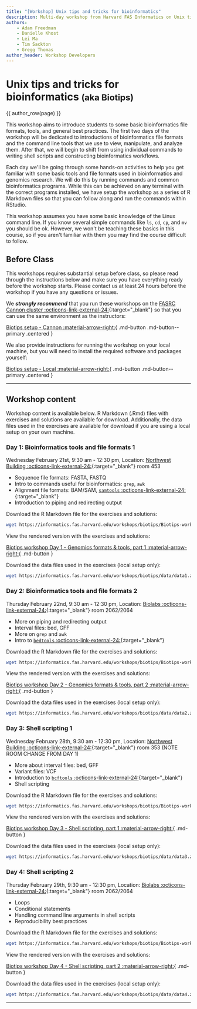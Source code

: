 ```yaml
---
title: "[Workshop] Unix tips and tricks for bioinformatics"
description: Multi-day workshop from Harvard FAS Informatics on Unix tips, bioinformatics file formats, sequence processing tools, and scripting basics.
authors:
    - Adam Freedman
    - Danielle Khost
    - Lei Ma
    - Tim Sackton    
    - Gregg Thomas
author_header: Workshop Developers
---
```


# Unix tips and tricks for bioinformatics <small>(aka Biotips)</small>

{{ author_row(page) }}

This workshop aims to introduce students to some basic bioinformatics file formats, tools, and general best practices. The first two days of the workshop will be dedicated to introductions of bioinformatics file formats and the command line tools that we use to view, manipulate, and analyze them. After that, we will begin to shift from using individual commands to writing shell scripts and constructing bioinformatics workflows.

Each day we'll be going through some hands-on activities to help you get familiar with some basic tools and file formats used in bioinformatics and genomics research. We will do this by running commands and common bioinformatics programs. While this can be achieved on any terminal with the correct programs installed, we have setup the workshop as a series of R Markdown files so that you can follow along and run the commands within RStudio.

This workshop assumes you have some basic knowledge of the Linux command line. If you know several simple commands like `ls`, `cd`, `cp`, and `mv` you should be ok. However, we won't be teaching these basics in this course, so if you aren't familiar with them you may find the course difficult to follow. 

## Before Class

This workshops requires substantial setup before class, so please read through the instructions below and make sure you have everything ready before the workshop starts. Please contact us at least 24 hours before the workshop if you have any questions or issues.

We **_strongly recommend_** that you run these workshops on the [FASRC Cannon cluster :octicons-link-external-24:](https://www.rc.fas.harvard.edu/cluster/){:target="_blank"} so that you can use the same environment as the instructors:

[Biotips setup - Cannon :material-arrow-right:](setup-cannon.md){ .md-button .md-button--primary .centered }

We also provide instructions for running the workshop on your local machine, but you will need to install the required software and packages yourself:

[Biotips setup - Local :material-arrow-right:](setup-local.md){ .md-button .md-button--primary .centered }

---

## Workshop content

Workshop content is available below. R Markdown (.Rmd) files with exercises and solutions are available for download. Additionally, the data files used in the exercises are available for download if you are using a local setup on your own machine.

### Day 1: Bioinformatics tools and file formats 1

Wednesday February 21st, 9:30 am - 12:30 pm, Location: [Northwest Building :octicons-link-external-24:](https://maps.app.goo.gl/1MqNswcVaTYcCx68A){:target="_blank"} room 453 

* Sequence file formats: FASTA, FASTQ
* Intro to commands useful for bioinformatics: `grep`, `awk`
* Alignment file formats: BAM/SAM, [`samtools` :octicons-link-external-24:](http://www.htslib.org/){:target="_blank"}
* Introduction to piping and redirecting output

Download the R Markdown file for the exercises and solutions:

```bash
wget https://informatics.fas.harvard.edu/workshops/biotips/Biotips-workshop-Day1-student.Rmd
```

View the rendered version with the exercises and solutions:

[Biotips workshop Day 1 - Genomics formats & tools, part 1 :material-arrow-right:](Biotips-workshop-Day1.md){ .md-button }

Download the data files used in the exercises (local setup only):

```bash
wget https://informatics.fas.harvard.edu/workshops/biotips/data/data1.zip
```

### Day 2: Bioinformatics tools and file formats 2

Thursday February 22nd, 9:30 am - 12:30 pm, Location: [Biolabs :octicons-link-external-24:](https://maps.app.goo.gl/mtqAuyd1HwFRLJyZ6){:target="_blank"} room 2062/2064 

* More on piping and redirecting output
* Interval files: bed, GFF
* More on `grep` and `awk`
* Intro to [`bedtools` :octicons-link-external-24:](https://bedtools.readthedocs.io/en/latest/index.html){:target="_blank"}

Download the R Markdown file for the exercises and solutions:

```bash
wget https://informatics.fas.harvard.edu/workshops/biotips/Biotips-workshop-Day2-student.Rmd
```

View the rendered version with the exercises and solutions:

[Biotips workshop Day 2 - Genomics formats & tools, part 2 :material-arrow-right:](Biotips-workshop-Day2.md){ .md-button }

Download the data files used in the exercises (local setup only):

```bash
wget https://informatics.fas.harvard.edu/workshops/biotips/data/data2.zip
```

### Day 3: Shell scripting 1

Wednesday February 28th, 9:30 am - 12:30 pm, Location: [Northwest Building :octicons-link-external-24:](https://maps.app.goo.gl/1MqNswcVaTYcCx68A){:target="_blank"} room 353 (NOTE ROOM CHANGE FROM DAY 1)

* More about interval files: bed, GFF
* Variant files: VCF
* Introduction to [`bcftools` :octicons-link-external-24:](https://samtools.github.io/bcftools/bcftools.html){:target="_blank"}
* Shell scripting

Download the R Markdown file for the exercises and solutions:

```bash
wget https://informatics.fas.harvard.edu/workshops/biotips/Biotips-workshop-Day3-student.Rmd
```

View the rendered version with the exercises and solutions:

[Biotips workshop Day 3 - Shell scripting, part 1 :material-arrow-right:](Biotips-workshop-Day3.md){ .md-button }

Download the data files used in the exercises (local setup only):

```bash
wget https://informatics.fas.harvard.edu/workshops/biotips/data/data3.zip
```

### Day 4: Shell scripting 2

Thursday February 29th, 9:30 am - 12:30 pm, Location: [Biolabs :octicons-link-external-24:](https://maps.app.goo.gl/mtqAuyd1HwFRLJyZ6){:target="_blank"} room 2062/2064 

* Loops
* Conditional statements
* Handling command line arguments in shell scripts
* Reproducibility best practices

Download the R Markdown file for the exercises and solutions:

```bash
wget https://informatics.fas.harvard.edu/workshops/biotips/Biotips-workshop-Day4-student.Rmd
```

View the rendered version with the exercises and solutions:

[Biotips workshop Day 4 - Shell scripting, part 2 :material-arrow-right:](Biotips-workshop-Day4.md){ .md-button }

Download the data files used in the exercises (local setup only):

```bash
wget https://informatics.fas.harvard.edu/workshops/biotips/data/data4.zip
```

---